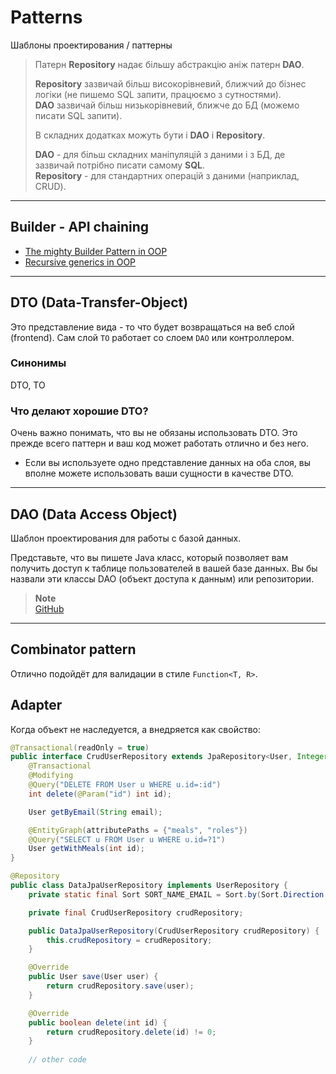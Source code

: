 # Patterns
Шаблоны проектирования / паттерны 


> Патерн **Repository** надає більшу абстракцію аніж патерн **DAO**.
> 
> **Repository** зазвичай більш високорівневий, ближчий до бізнес логіки (не пишемо SQL запити, працюємо з сутностями).<br>
> **DAO** зазвичай більш низькорівневий, ближче до БД (можемо писати SQL запити).
>
> В складних додатках можуть бути і **DAO** і **Repository**.
> 
> **DAO** - для більш складних маніпуляцій з даними і з БД, де зазвичай потрібно писати самому **SQL**.<br>
> **Repository** - для стандартних операцій з даними (наприклад, CRUD).


***

## Builder - API chaining
* [The mighty Builder Pattern in OOP](https://medium.com/@mohithmarisetti_58912/the-mighty-builder-pattern-in-object-oriented-programming-cbd480675487)
* [Recursive generics in OOP](https://medium.com/@mohithmarisetti_58912/recursive-generics-in-object-oriented-programming-bceb42df047f)

***


## DTO (Data-Transfer-Object)
Это представление вида - то что будет возвращаться на веб слой (frontend).
Сам слой `TO` работает со слоем `DAO` или контроллером.

### Синонимы
DTO, TO

### Что делают хорошие DTO?
Очень важно понимать, что вы не обязаны использовать DTO.
Это прежде всего паттерн и ваш код может работать отлично и без него.

- Если вы используете одно представление данных на оба слоя, вы вполне можете использовать ваши сущности в качестве DTO.



***


## DAO (Data Access Object)
Шаблон проектирования для работы с базой данных.

Представьте, что вы пишете Java класс, который позволяет вам получить доступ к таблице пользователей в вашей базе данных.
Вы бы назвали эти классы DAO (объект доступа к данным) или репозитории.

> **Note**<br>
> [GitHub](https://github.com/SergiaS/t_spring/tree/spring_by_alishev)

***


## Combinator pattern
Отлично подойдёт для валидации в стиле `Function<T, R>`.


## Adapter
Когда объект не наследуется, а внедряется как свойство:
```java
@Transactional(readOnly = true)
public interface CrudUserRepository extends JpaRepository<User, Integer> {
    @Transactional
    @Modifying
    @Query("DELETE FROM User u WHERE u.id=:id")
    int delete(@Param("id") int id);

    User getByEmail(String email);

    @EntityGraph(attributePaths = {"meals", "roles"})
    @Query("SELECT u FROM User u WHERE u.id=?1")
    User getWithMeals(int id);
}
```
```java
@Repository
public class DataJpaUserRepository implements UserRepository {
    private static final Sort SORT_NAME_EMAIL = Sort.by(Sort.Direction.ASC, "name", "email");

    private final CrudUserRepository crudRepository;

    public DataJpaUserRepository(CrudUserRepository crudRepository) {
        this.crudRepository = crudRepository;
    }

    @Override
    public User save(User user) {
        return crudRepository.save(user);
    }

    @Override
    public boolean delete(int id) {
        return crudRepository.delete(id) != 0;
    }
    
    // other code
```
